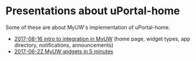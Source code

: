 # Presentations about uPortal-home

Some of these are about MyUW's implementation of uPortal-home.

<!-- most recent first -->

+ [2017-08-16 intro to integration in MyUW][] (home page, widget types, app directory, notifications, announcements)
+ [2017-06-22 MyUW widgets in 5 minutes][]



[2017-08-16 intro to integration in MyUW]: https://docs.google.com/presentation/d/1_6NcXMV7b4ugWN1a0fDgXY9ALOPgZgMZjXPJAPnKryk/edit?usp=sharing
[2017-06-22 MyUW widgets in 5 minutes]: https://docs.google.com/presentation/d/1j3hRRk4Cl4UxtsbBmrR_8UzlKivoHE8Fb-ZTOJitUt4/edit?usp=sharing
